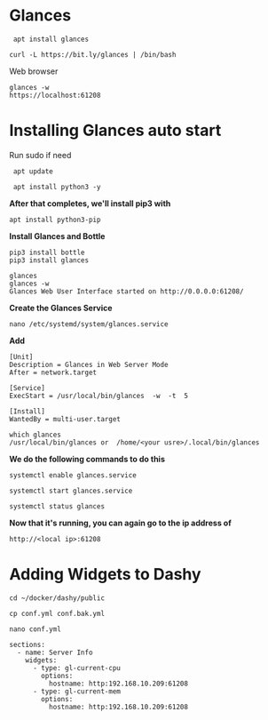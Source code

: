 # Glances
```wrap
 apt install glances 

curl -L https://bit.ly/glances | /bin/bash
```
Web browser 
```wrap
glances -w
https://localhost:61208
```


# Installing Glances auto start
Run sudo if need

```wrap
 apt update

 apt install python3 -y
```
**After that completes, we'll install pip3 with**

```wrap
apt install python3-pip
```
**Install Glances and Bottle**
```wrap
pip3 install bottle
pip3 install glances
```
```wrap
glances
glances -w
Glances Web User Interface started on http://0.0.0.0:61208/
```

**Create the Glances Service**
```wrap
nano /etc/systemd/system/glances.service
```
**Add**

```wrap
[Unit]
Description = Glances in Web Server Mode
After = network.target

[Service]
ExecStart = /usr/local/bin/glances  -w  -t  5

[Install]
WantedBy = multi-user.target
```
```wrap
which glances
/usr/local/bin/glances or  /home/<your usre>/.local/bin/glances 
```

**We do the following commands to do this**
```wrap
systemctl enable glances.service

systemctl start glances.service

systemctl status glances
```

**Now that it's running, you can again go to the ip address of**
```wrap
http://<local ip>:61208
```

# Adding Widgets to Dashy
```wrap
cd ~/docker/dashy/public
```
```wrap
cp conf.yml conf.bak.yml
```
```wrap
nano conf.yml
```
```wrap
sections:
  - name: Server Info
    widgets:
      - type: gl-current-cpu
        options:
          hostname: http:192.168.10.209:61208
      - type: gl-current-mem
        options:
          hostname: http:192.168.10.209:61208
